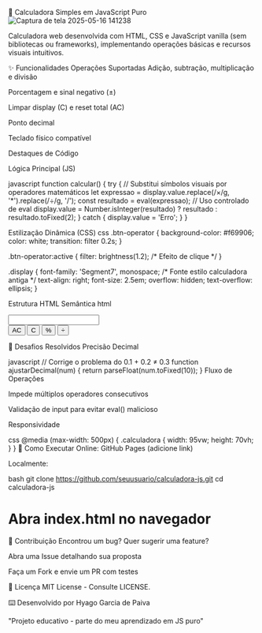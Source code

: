 🧮 Calculadora Simples em JavaScript Puro
![Captura de tela 2025-05-16 141238](https://github.com/user-attachments/assets/24dbaddf-4809-4ed6-bbce-27b57eee571c)


Calculadora web desenvolvida com HTML, CSS e JavaScript vanilla (sem bibliotecas ou frameworks), implementando operações básicas e recursos visuais intuitivos.

✨ Funcionalidades
Operações Suportadas
Adição, subtração, multiplicação e divisão

Porcentagem e sinal negativo (±)

Limpar display (C) e reset total (AC)

Ponto decimal

Teclado físico compatível

Destaques de Código

Lógica Principal (JS)

javascript
function calcular() {
  try {
    // Substitui símbolos visuais por operadores matemáticos
    let expressao = display.value.replace(/×/g, '*').replace(/÷/g, '/');
    const resultado = eval(expressao); // Uso controlado de eval
    display.value = Number.isInteger(resultado) ? resultado : resultado.toFixed(2);
  } catch {
    display.value = 'Erro';
  }
}

Estilização Dinâmica (CSS)
css
.btn-operator {
  background-color: #f69906;
  color: white;
  transition: filter 0.2s;
}

.btn-operator:active {
  filter: brightness(1.2); /* Efeito de clique */
}

.display {
  font-family: 'Segment7', monospace; /* Fonte estilo calculadora antiga */
  text-align: right;
  font-size: 2.5em;
  overflow: hidden;
  text-overflow: ellipsis;
}

Estrutura HTML Semântica
html
<div class="calculadora">
  <input type="text" class="display" readonly>
  <div class="teclado">
    <button class="btn-ac">AC</button>
    <button class="btn-c">C</button>
    <button class="btn-percent">%</button>
    <button class="btn-operator">÷</button>
    <!-- ... outras teclas ... -->
  </div>
</div>
 
🎯 Desafios Resolvidos
Precisão Decimal

javascript
// Corrige o problema do 0.1 + 0.2 ≠ 0.3
function ajustarDecimal(num) {
  return parseFloat(num.toFixed(10));
}
Fluxo de Operações

Impede múltiplos operadores consecutivos

Validação de input para evitar eval() malicioso

Responsividade

css
@media (max-width: 500px) {
  .calculadora {
    width: 95vw;
    height: 70vh;
  }
}
🚀 Como Executar
Online: GitHub Pages (adicione link)

Localmente:

bash
git clone https://github.com/seuusuario/calculadora-js.git
cd calculadora-js
# Abra index.html no navegador

🤝 Contribuição
Encontrou um bug? Quer sugerir uma feature?

Abra uma Issue detalhando sua proposta

Faça um Fork e envie um PR com testes

📜 Licença
MIT License - Consulte LICENSE.

⌨️ Desenvolvido por Hyago Garcia de Paiva

"Projeto educativo - parte do meu aprendizado em JS puro"
